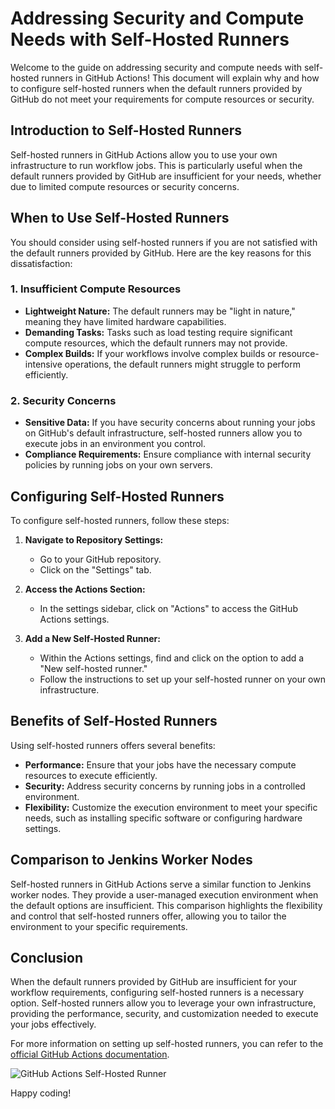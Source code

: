 # Addressing Security and Compute Needs with Self-Hosted Runners

Welcome to the guide on addressing security and compute needs with self-hosted runners in GitHub Actions! This document will explain why and how to configure self-hosted runners when the default runners provided by GitHub do not meet your requirements for compute resources or security.

## Introduction to Self-Hosted Runners

Self-hosted runners in GitHub Actions allow you to use your own infrastructure to run workflow jobs. This is particularly useful when the default runners provided by GitHub are insufficient for your needs, whether due to limited compute resources or security concerns.

## When to Use Self-Hosted Runners

You should consider using self-hosted runners if you are not satisfied with the default runners provided by GitHub. Here are the key reasons for this dissatisfaction:

### 1. **Insufficient Compute Resources**

- **Lightweight Nature:** The default runners may be "light in nature," meaning they have limited hardware capabilities.
- **Demanding Tasks:** Tasks such as load testing require significant compute resources, which the default runners may not provide.
- **Complex Builds:** If your workflows involve complex builds or resource-intensive operations, the default runners might struggle to perform efficiently.

### 2. **Security Concerns**

- **Sensitive Data:** If you have security concerns about running your jobs on GitHub's default infrastructure, self-hosted runners allow you to execute jobs in an environment you control.
- **Compliance Requirements:** Ensure compliance with internal security policies by running jobs on your own servers.

## Configuring Self-Hosted Runners

To configure self-hosted runners, follow these steps:

1. **Navigate to Repository Settings:**
   - Go to your GitHub repository.
   - Click on the "Settings" tab.

2. **Access the Actions Section:**
   - In the settings sidebar, click on "Actions" to access the GitHub Actions settings.

3. **Add a New Self-Hosted Runner:**
   - Within the Actions settings, find and click on the option to add a "New self-hosted runner."
   - Follow the instructions to set up your self-hosted runner on your own infrastructure.

## Benefits of Self-Hosted Runners

Using self-hosted runners offers several benefits:

- **Performance:** Ensure that your jobs have the necessary compute resources to execute efficiently.
- **Security:** Address security concerns by running jobs in a controlled environment.
- **Flexibility:** Customize the execution environment to meet your specific needs, such as installing specific software or configuring hardware settings.

## Comparison to Jenkins Worker Nodes

Self-hosted runners in GitHub Actions serve a similar function to Jenkins worker nodes. They provide a user-managed execution environment when the default options are insufficient. This comparison highlights the flexibility and control that self-hosted runners offer, allowing you to tailor the environment to your specific requirements.

## Conclusion

When the default runners provided by GitHub are insufficient for your workflow requirements, configuring self-hosted runners is a necessary option. Self-hosted runners allow you to leverage your own infrastructure, providing the performance, security, and customization needed to execute your jobs effectively.

For more information on setting up self-hosted runners, you can refer to the [official GitHub Actions documentation](https://docs.github.com/en/actions/hosting-your-own-runners/managing-self-hosted-runners/about-self-hosted-runners).

![GitHub Actions Self-Hosted Runner](https://docs.github.com/assets/images/help/images/runner-architecture.png)

Happy coding!

